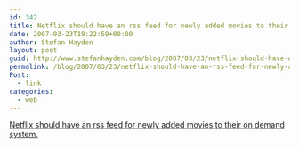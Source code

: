 ```yaml
---
id: 342
title: Netflix should have an rss feed for newly added movies to their on demand system.
date: 2007-03-23T19:22:59+00:00
author: Stefan Hayden
layout: post
guid: http://www.stefanhayden.com/blog/2007/03/23/netflix-should-have-an-rss-feed-for-newly-added-movies-to-their-on-demand-system/
permalink: /blog/2007/03/23/netflix-should-have-an-rss-feed-for-newly-added-movies-to-their-on-demand-system/
Post:
  - link
categories:
  - web
---
```

<p><a href="http://www.netflix.com/WatchNow">Netflix should have an rss feed for newly added movies to their on demand system.</a>
</p>
